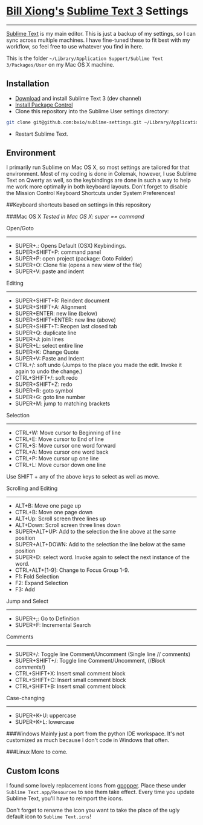 # [Bill Xiong's](http://billxiong.com) [Sublime Text 3](http://www.sublimetext.com/3) Settings
---------------------
[Sublime Text](http://www.sublimetext.com/) is my main editor. This is just a backup of my settings, so I can sync across multiple machines. I have fine-tuned these to fit best with my workflow, so feel free to use whatever you find in here.

This is the folder `~/Library/Application Support/Sublime Text 3/Packages/User` on my Mac OS X machine.

## Installation
* [Download][1] and install Sublime Text 3 (dev channel)
* [Install Package Control][2]
* Clone this repository into the Sublime User settings directory:

```sh
git clone git@github.com:bxio/sublime-settings.git ~/Library/Application Support/Sublime Text 3/Packages/User
```

* Restart Sublime Text.

## Environment
I primarily run Sublime on Mac OS X, so most settings are tailored for that environment.
Most of my coding is done in Colemak, however, I use Sublime Text on Qwerty as well, so the keybindings are done in such a way to help me work more optimally in both keyboard layouts.
Don't forget to disable the Mission Control Keyboard Shortcuts under System Preferences!

##Keyboard shortcuts based on settings in this repository

###Mac OS X
*Tested in Mac OS X: super == command*

Open/Goto
_________
- SUPER+.: Opens Default (OSX) Keybindings.
- SUPER+SHIFT+P: command panel
- SUPER+P: open project (package: Goto Folder)
- SUPER+O: Clone file (opens a new view of the file)
- SUPER+V: paste and indent

Editing
_________
- SUPER+SHIFT+R: Reindent document
- SUPER+SHIFT+A: Alignment
- SUPER+ENTER: new line (below)
- SUPER+SHIFT+ENTER: new line (above)
- SUPER+SHIFT+T: Reopen last closed tab
- SUPER+Q: duplicate line
- SUPER+J: join lines
- SUPER+L: select entire line
- SUPER+K: Change Quote
- SUPER+V: Paste and Indent
- CTRL+/: soft undo (Jumps to the place you made the edit. Invoke it again to undo the change.)
- CTRL+SHIFT+/: soft redo
- SUPER+SHIFT+Z: redo
- SUPER+R: goto symbol
- SUPER+G: goto line number
- SUPER+M: jump to matching brackets

Selection
_________
- CTRL+W: Move cursor to Beginning of line
- CTRL+E: Move cursor to End of line
- CTRL+S: Move cursor one word forward
- CTRL+A: Move cursor one word back
- CTRL+P: Move cursor up one line
- CTRL+L: Move cursor down one line

Use SHIFT + any of the above keys to select as well as move.

Scrolling and Editing
_________
- ALT+B: Move one page up
- CTRL+B: Move one page down
- ALT+Up: Scroll screen three lines up
- ALT+Down: Scroll screen three lines down
- SUPER+ALT+UP: Add to the selection the line above at the same position
- SUPER+ALT+DOWN: Add to the selection the line below at the same position
- SUPER+D: select word. Invoke again to select the next instance of the word.
- CTRL+ALT+[1-9]: Change to Focus Group 1-9.
- F1: Fold Selection
- F2: Expand Selection
- F3: Add

Jump and Select
_________
- SUPER+;: Go to Definition
- SUPER+F: Incremental Search

Comments
_________
- SUPER+/: Toggle line Comment/Uncomment (Single line // comments)
- SUPER+SHIFT+/: Toggle line Comment/Uncomment, (/*Block comments*/)
- CTRL+SHIFT+X: Insert small comment block
- CTRL+SHIFT+C: Insert small comment block
- CTRL+SHIFT+B: Insert small comment block

Case-changing
_________
- SUPER+K+U: uppercase
- SUPER+K+L: lowercase

###Windows
Mainly just a port from the python IDE workspace. It's not customized as much because I don't code in Windows that often.

###Linux
More to come.

## Custom Icons
I found some lovely replacement icons from [gpopper](http://gpopper.deviantart.com/art/Sublime-Text-Replacement-372504046).
Place these under `Sublime Text.app/Resources` to see them take effect. Every time you update Sublime Text, you'll have to reimport the icons.

Don't forget to rename the icon you want to take the place of the ugly default icon to `Sublime Text.icns`!



[1]: http://www.sublimetext.com/dev "Sublimte Text 3 - Dev Builds"
[2]: http://wbond.net/sublime_packages/package_control/installation "Package Control Installation"
